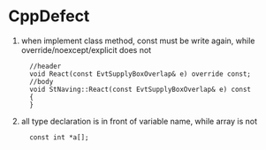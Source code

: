 # CppDefect

1. when implement class method, const must be write again, while override/noexcept/explicit does not<br>

         //header
         void React(const EvtSupplyBoxOverlap& e) override const;
         //body
         void StNaving::React(const EvtSupplyBoxOverlap& e) const
         {
         }

3. all type declaration is in front of variable name, while array is not<br>
   
         const int *a[];  
   
